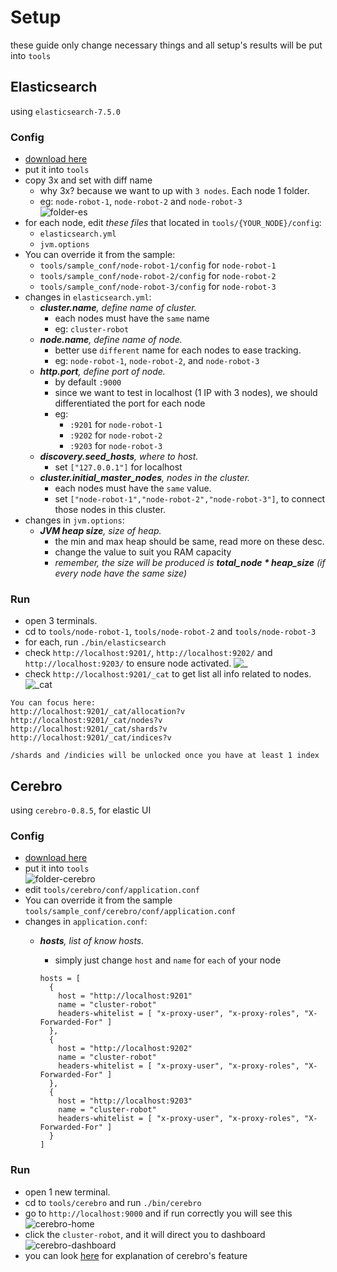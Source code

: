 # Setup
these guide only change necessary things and all setup's results will be put into `tools`

## Elasticsearch
using `elasticsearch-7.5.0`

### Config
- [download here](https://www.elastic.co/downloads/past-releases/elasticsearch-7-5-0)
- put it into `tools`
- copy 3x and set with diff name
  - why 3x? because we want to up with `3 nodes`. Each node 1 folder.
  - eg: `node-robot-1`, `node-robot-2` and `node-robot-3`
  <br>![folder-es](https://i.ibb.co/gZ3dYF3/5.png)
- for each node, edit *these files* that located in `tools/{YOUR_NODE}/config`:
  - `elasticsearch.yml`
  - `jvm.options`
- You can override it from the sample:
  - `tools/sample_conf/node-robot-1/config` for `node-robot-1`
  - `tools/sample_conf/node-robot-2/config` for `node-robot-2`
  - `tools/sample_conf/node-robot-3/config` for `node-robot-3`
- changes in `elasticsearch.yml`:
  - <i>**cluster.name**, define name of cluster.</i>
    - each nodes must have the `same` name
    - eg: `cluster-robot`
  - <i>**node.name**, define name of node.</i>
    - better use `different` name for each nodes to ease tracking.
    - eg: `node-robot-1`, `node-robot-2`, and `node-robot-3`
  - <i>**http.port**, define port of node.</i>
    - by default `:9000`
    - since we want to test in localhost (1 IP with 3 nodes), we should differentiated the port for each node
    - eg: 
      - `:9201` for `node-robot-1`
      - `:9202` for `node-robot-2`
      - `:9203` for `node-robot-3`
  - <i>**discovery.seed_hosts**, where to host.</i>
    - set `["127.0.0.1"]` for localhost
  - <i>**cluster.initial_master_nodes**, nodes in the cluster.</i>
    - each nodes must have the `same` value.
    - set `["node-robot-1","node-robot-2","node-robot-3"]`, to connect those nodes in this cluster.
- changes in `jvm.options`:
  - <i>**JVM heap size**, size of heap.</i>
    - the min and max heap should be same, read more on these desc.
    - change the value to suit you RAM capacity
    - *remember, the size will be produced is <b>total_node * heap_size</b> (if every node have the same size)*

### Run
- open 3 terminals.
- cd to `tools/node-robot-1`, `tools/node-robot-2` and `tools/node-robot-3`
- for each, run `./bin/elasticsearch`
- check `http://localhost:9201/`, `http://localhost:9202/` and `http://localhost:9203/` to ensure node activated.
![_](https://i.ibb.co/BrrvYqL/7.png)
- check `http://localhost:9201/_cat` to get list all info related to nodes.
![_cat](https://i.ibb.co/wd47bQ6/8.png )
```
You can focus here:
http://localhost:9201/_cat/allocation?v
http://localhost:9201/_cat/nodes?v
http://localhost:9201/_cat/shards?v
http://localhost:9201/_cat/indices?v

/shards and /indicies will be unlocked once you have at least 1 index
```


## Cerebro
using `cerebro-0.8.5`, for elastic UI

### Config
- [download here](https://github.com/lmenezes/cerebro/releases/tag/v0.8.5)
- put it into `tools`
  <br>![folder-cerebro](https://i.ibb.co/gR7Ry8W/6.png)
- edit `tools/cerebro/conf/application.conf`
- You can override it from the sample `tools/sample_conf/cerebro/conf/application.conf`
- changes in `application.conf`:
  - <i>**hosts**, list of know hosts.</i>
    - simply just change `host` and `name` for `each` of your node
    
    ```
    hosts = [
      {
        host = "http://localhost:9201"
        name = "cluster-robot"
        headers-whitelist = [ "x-proxy-user", "x-proxy-roles", "X-Forwarded-For" ]
      },
      {
        host = "http://localhost:9202"
        name = "cluster-robot"
        headers-whitelist = [ "x-proxy-user", "x-proxy-roles", "X-Forwarded-For" ]
      },
      {
        host = "http://localhost:9203"
        name = "cluster-robot"
        headers-whitelist = [ "x-proxy-user", "x-proxy-roles", "X-Forwarded-For" ]
      }
    ]
    ```

### Run
- open 1 new terminal.
- cd to `tools/cerebro` and run `./bin/cerebro`
- go to `http://localhost:9000` and if run correctly you will see this
![cerebro-home](https://i.ibb.co/N2YkmKm/1.png)
- click the `cluster-robot`, and it will direct you to dashboard
![cerebro-dashboard](https://i.ibb.co/4WnXRcY/2.png)
- you can look [here](https://youtu.be/ZjVmg9fftUM?list=LLbjgbCc74UHvkqzFemEiBVQ&t=115) for explanation of cerebro's feature